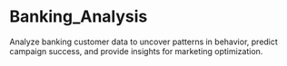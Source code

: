 # Banking_Analysis
Analyze banking customer data to uncover patterns in behavior, predict campaign success, and provide insights for marketing optimization.
